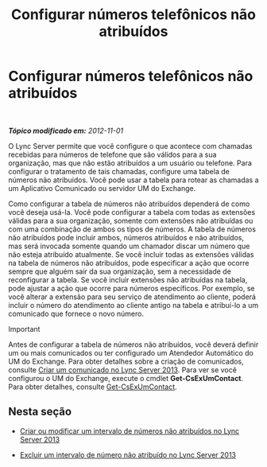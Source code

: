 ﻿---
title: Configurar números telefônicos não atribuídos
TOCTitle: Configurar números telefônicos não atribuídos
ms:assetid: a0650659-dce7-455f-8977-02454bbfa400
ms:mtpsurl: https://technet.microsoft.com/pt-br/library/Gg182559(v=OCS.15)
ms:contentKeyID: 49307637
ms.date: 05/19/2016
mtps_version: v=OCS.15
ms.translationtype: HT
---

# Configurar números telefônicos não atribuídos

 

_**Tópico modificado em:** 2012-11-01_

O Lync Server permite que você configure o que acontece com chamadas recebidas para números de telefone que são válidos para a sua organização, mas que não estão atribuídos a um usuário ou telefone. Para configurar o tratamento de tais chamadas, configure uma tabela de números não atribuídos. Você pode usar a tabela para rotear as chamadas a um Aplicativo Comunicado ou servidor UM do Exchange.

Como configurar a tabela de números não atribuídos dependerá de como você deseja usá-la. Você pode configurar a tabela com todas as extensões válidas para a sua organização, somente com extensões não atribuídas ou com uma combinação de ambos os tipos de números. A tabela de números não atribuídos pode incluir ambos, números atribuídos e não atribuídos, mas será invocada somente quando um chamador discar um número que não esteja atribuído atualmente. Se você incluir todas as extensões válidas na tabela de números não atribuídos, pode especificar a ação que ocorre sempre que alguém sair da sua organização, sem a necessidade de reconfigurar a tabela. Se você incluir extensões não atribuídas na tabela, pode ajustar a ação que ocorre para números específicos. Por exemplo, se você alterar a extensão para seu serviço de atendimento ao cliente, poderá incluir o número do atendimento ao cliente antigo na tabela e atribuí-lo a um comunicado que fornece o novo número.

> [!important]  
> Antes de configurar a tabela de números não atribuídos, você deverá definir um ou mais comunicados ou ter configurado um Atendedor Automático do UM do Exchange. Para obter detalhes sobre a criação de comunicados, consulte <a href="lync-server-2013-create-an-announcement.md">Criar um comunicado no Lync Server 2013</a>. Para ver se você configurou o UM do Exchange, execute o cmdlet <strong>Get-CsExUmContact</strong>. Para obter detalhes, consulte <a href="https://docs.microsoft.com/en-us/powershell/module/skype/Get-CsExUmContact">Get-CsExUmContact</a>.

## Nesta seção

  - [Criar ou modificar um intervalo de números não atribuídos no Lync Server 2013](lync-server-2013-create-or-modify-an-unassigned-number-range.md)

  - [Excluir um intervalo de número não atribuído no Lync Server 2013](lync-server-2013-delete-an-unassigned-number-range.md)

